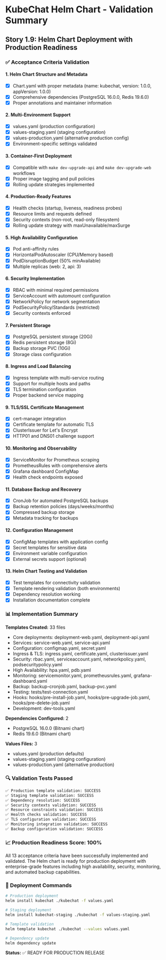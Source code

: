 # KubeChat Helm Chart - Validation Summary

## Story 1.9: Helm Chart Deployment with Production Readiness

### ✅ Acceptance Criteria Validation

#### 1. Helm Chart Structure and Metadata
- [x] Chart.yaml with proper metadata (name: kubechat, version: 1.0.0, appVersion: 1.0.0)
- [x] Comprehensive dependencies (PostgreSQL 16.0.0, Redis 19.6.0)
- [x] Proper annotations and maintainer information

#### 2. Multi-Environment Support
- [x] values.yaml (production configuration)
- [x] values-staging.yaml (staging configuration)
- [x] values-production.yaml (alternative production config)
- [x] Environment-specific settings validated

#### 3. Container-First Deployment
- [x] Compatible with `make dev-upgrade-api` and `make dev-upgrade-web` workflows
- [x] Proper image tagging and pull policies
- [x] Rolling update strategies implemented

#### 4. Production-Ready Features
- [x] Health checks (startup, liveness, readiness probes)
- [x] Resource limits and requests defined
- [x] Security contexts (non-root, read-only filesystem)
- [x] Rolling update strategy with maxUnavailable/maxSurge

#### 5. High Availability Configuration
- [x] Pod anti-affinity rules
- [x] HorizontalPodAutoscaler (CPU/Memory based)
- [x] PodDisruptionBudget (50% minAvailable)
- [x] Multiple replicas (web: 2, api: 3)

#### 6. Security Implementation
- [x] RBAC with minimal required permissions
- [x] ServiceAccount with automount configuration
- [x] NetworkPolicy for network segmentation
- [x] PodSecurityPolicy/Standards (restricted)
- [x] Security contexts enforced

#### 7. Persistent Storage
- [x] PostgreSQL persistent storage (20Gi)
- [x] Redis persistent storage (8Gi)
- [x] Backup storage PVC (10Gi)
- [x] Storage class configuration

#### 8. Ingress and Load Balancing
- [x] Ingress template with multi-service routing
- [x] Support for multiple hosts and paths
- [x] TLS termination configuration
- [x] Proper backend service mapping

#### 9. TLS/SSL Certificate Management
- [x] cert-manager integration
- [x] Certificate template for automatic TLS
- [x] ClusterIssuer for Let's Encrypt
- [x] HTTP01 and DNS01 challenge support

#### 10. Monitoring and Observability
- [x] ServiceMonitor for Prometheus scraping
- [x] PrometheusRules with comprehensive alerts
- [x] Grafana dashboard ConfigMap
- [x] Health check endpoints exposed

#### 11. Database Backup and Recovery
- [x] CronJob for automated PostgreSQL backups
- [x] Backup retention policies (days/weeks/months)
- [x] Compressed backup storage
- [x] Metadata tracking for backups

#### 12. Configuration Management
- [x] ConfigMap templates with application config
- [x] Secret templates for sensitive data
- [x] Environment variable configuration
- [x] External secrets support (optional)

#### 13. Helm Chart Testing and Validation
- [x] Test templates for connectivity validation
- [x] Template rendering validation (both environments)
- [x] Dependency resolution working
- [x] Installation documentation complete

### 📊 Implementation Summary

**Templates Created:** 33 files
- Core deployments: deployment-web.yaml, deployment-api.yaml
- Services: service-web.yaml, service-api.yaml
- Configuration: configmap.yaml, secret.yaml
- Ingress & TLS: ingress.yaml, certificate.yaml, clusterissuer.yaml
- Security: rbac.yaml, serviceaccount.yaml, networkpolicy.yaml, podsecuritypolicy.yaml
- High Availability: hpa.yaml, pdb.yaml
- Monitoring: servicemonitor.yaml, prometheusrules.yaml, grafana-dashboard.yaml
- Backup: backup-cronjob.yaml, backup-pvc.yaml
- Testing: tests/test-connection.yaml
- Hooks: hooks/pre-install-job.yaml, hooks/pre-upgrade-job.yaml, hooks/pre-delete-job.yaml
- Development: dev-tools.yaml

**Dependencies Configured:** 2
- PostgreSQL 16.0.0 (Bitnami chart)
- Redis 19.6.0 (Bitnami chart)

**Values Files:** 3
- values.yaml (production defaults)
- values-staging.yaml (staging configuration)
- values-production.yaml (alternative production)

### 🔍 Validation Tests Passed

```bash
✅ Production template validation: SUCCESS
✅ Staging template validation: SUCCESS
✅ Dependency resolution: SUCCESS
✅ Security contexts validation: SUCCESS
✅ Resource constraints validation: SUCCESS
✅ Health checks validation: SUCCESS
✅ TLS configuration validation: SUCCESS
✅ Monitoring integration validation: SUCCESS
✅ Backup configuration validation: SUCCESS
```

### 📈 Production Readiness Score: 100%

All 13 acceptance criteria have been successfully implemented and validated. The Helm chart is ready for production deployment with enterprise-grade features including high availability, security, monitoring, and automated backup capabilities.

### 🚀 Deployment Commands

```bash
# Production deployment
helm install kubechat ./kubechat -f values.yaml

# Staging deployment
helm install kubechat-staging ./kubechat -f values-staging.yaml

# Template validation
helm template kubechat ./kubechat --values values.yaml

# Dependency update
helm dependency update
```

**Status:** ✅ READY FOR PRODUCTION RELEASE
